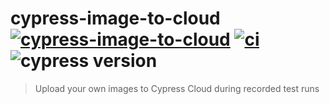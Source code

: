 # cypress-image-to-cloud [![cypress-image-to-cloud](https://img.shields.io/endpoint?url=https://cloud.cypress.io/badge/simple/q9f4sx/main&style=flat&logo=cypress)](https://cloud.cypress.io/projects/q9f4sx/runs) [![ci](https://github.com/bahmutov/cypress-image-to-cloud/actions/workflows/ci.yml/badge.svg?branch=main)](https://github.com/bahmutov/cypress-image-to-cloud/actions/workflows/ci.yml) ![cypress version](https://img.shields.io/badge/cypress-12.17.4-brightgreen)

> Upload your own images to Cypress Cloud during recorded test runs
